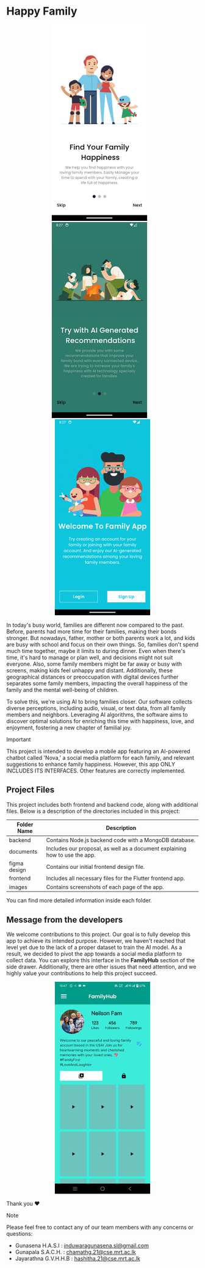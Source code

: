 # Happy Family

<p align="center">
<img src="/images/1.png" alt="1" width="250"/>
  &nbsp;&nbsp;&nbsp;
<img src="/images/2.png" alt="2" width="250"/>
  &nbsp;&nbsp;&nbsp;
<img src="/images/3.png" alt="3" width="250"/>
</p>

In today's busy world, families are different now compared to the past. Before, parents had more time for 
their families, making their bonds stronger. But nowadays, father, mother or both parents work a lot, and 
kids are busy with school and focus on their own things. So, families don't spend much time together, 
maybe it limits to during dinner. Even when there's time, it's hard to manage or plan well, and decisions 
might not suit everyone. Also, some family members might be far away or busy with screens, making kids 
feel unhappy and distant. Additionally, these geographical distances or preoccupation with digital devices 
further separates some family members, impacting the overall happiness of the family and the mental 
well-being of children. 

To solve this, we're using AI to bring families closer. Our software collects diverse perceptions, including 
audio, visual, or text data, from all family members and neighbors. Leveraging AI algorithms, the software 
aims to discover optimal solutions for enriching this time with happiness, love, and enjoyment, fostering 
a new chapter of familial joy. 

> [!IMPORTANT]
> This project is intended to develop a mobile app featuring an AI-powered chatbot called 'Nova,' a social media platform for each family, and relevant suggestions to enhance family happiness. However, this app ONLY INCLUDES ITS INTERFACES. Other features are correctly implemented.

## Project Files
This project includes both frontend and backend code, along with additional files. Below is a description of the directories included in this project:

| Folder Name | Description |
| --- | --- |
| backend | Contains Node.js backend code with a MongoDB database. |
| documents | Includes our proposal, as well as a document explaining how to use the app. |
| figma design | Contains our initial frontend design file. |
| frontend | Includes all necessary files for the Flutter frontend app. |
| images | Contains screenshots of each page of the app. |

You can find more detailed information inside each folder.

## Message from the developers
We welcome contributions to this project. Our goal is to fully develop this app to achieve its intended purpose. However, we haven't reached that level yet due to the lack of a proper dataset to train the AI model. As a result, we decided to pivot the app towards a social media platform to collect data. You can explore this interface in the **FamilyHub** section of the side drawer. Additionally, there are other issues that need attention, and we highly value your contributions to help this project succeed.
  <p align="center">
  <img src="/images/19.jpg" alt="19" width="250"/>
  </p>
  
Thank you :heart:

> [!NOTE]
> Please feel free to contact any of our team members with any concerns or questions:
> - Gunasena H.A.S.I : induwaragunasena.sl@gmail.com
> - Gunapala S.A.C.H. : chamathg.21@cse.mrt.ac.lk 
> - Jayarathna G.V.H.H.B : hashitha.21@cse.mrt.ac.lk 

